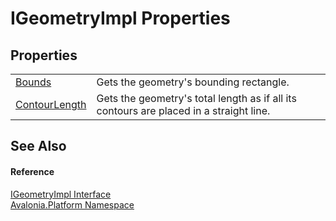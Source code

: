 # IGeometryImpl Properties




## Properties
<table>
<tr>
<td><a href="P_Avalonia_Platform_IGeometryImpl_Bounds">Bounds</a></td>
<td>Gets the geometry's bounding rectangle.</td>
</tr>
<tr>
<td><a href="P_Avalonia_Platform_IGeometryImpl_ContourLength">ContourLength</a></td>
<td>Gets the geometry's total length as if all its contours are placed in a straight line.</td>
</tr>
</table>

## See Also


#### Reference
<a href="T_Avalonia_Platform_IGeometryImpl">IGeometryImpl Interface</a>  
<a href="N_Avalonia_Platform">Avalonia.Platform Namespace</a>  
